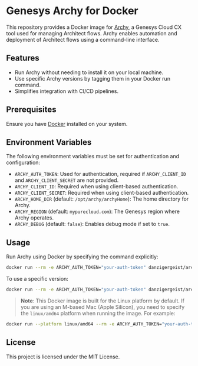 # Genesys Archy for Docker

This repository provides a Docker image for [Archy](https://developer.genesys.cloud/devapps/archy/), a Genesys Cloud CX tool used for managing Architect flows. Archy enables automation and deployment of Architect flows using a command-line interface. 

## Features
- Run Archy without needing to install it on your local machine.
- Use specific Archy versions by tagging them in your Docker run command.
- Simplifies integration with CI/CD pipelines.

## Prerequisites
Ensure you have [Docker](https://docs.docker.com/get-docker/) installed on your system.

## Environment Variables
The following environment variables must be set for authentication and configuration:

- `ARCHY_AUTH_TOKEN`: Used for authentication, required if `ARCHY_CLIENT_ID` and `ARCHY_CLIENT_SECRET` are not provided.
- `ARCHY_CLIENT_ID`: Required when using client-based authentication.
- `ARCHY_CLIENT_SECRET`: Required when using client-based authentication.
- `ARCHY_HOME_DIR` (default: `/opt/archy/archyHome`): The home directory for Archy.
- `ARCHY_REGION` (default: `mypurecloud.com`): The Genesys region where Archy operates.
- `ARCHY_DEBUG` (default: `false`): Enables debug mode if set to `true`.

## Usage

Run Archy using Docker by specifying the command explicitly:
```bash
docker run --rm -e ARCHY_AUTH_TOKEN="your-auth-token" danzigergeist/archy archy --help
```

To use a specific version:
```bash
docker run --rm -e ARCHY_AUTH_TOKEN="your-auth-token" danzigergeist/archy:2.33.1 archy --help
```

> **Note**: This Docker image is built for the Linux platform by default. If you are using an M-based Mac (Apple Silicon), you need to specify the `linux/amd64` platform when running the image. For example:

```bash
docker run --platform linux/amd64 --rm -e ARCHY_AUTH_TOKEN="your-auth-token" danzigergeist/archy:2.33.1 archy --help
```

## License

This project is licensed under the MIT License.
